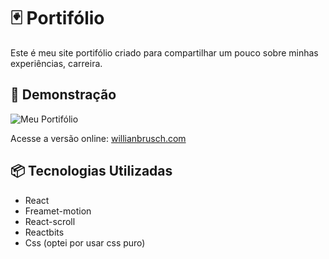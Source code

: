 # 🃏 Portifólio

Este é meu site portifólio criado para compartilhar um pouco sobre minhas experiências, carreira.

## 🚀 Demonstração

![Meu Portifólio](https://link-da-imagem.gif)

Acesse a versão online: [willianbrusch.com](https://www.willianbrusch.com.br/)

## 📦 Tecnologias Utilizadas

- React
- Freamet-motion
- React-scroll
- Reactbits
- Css (optei por usar css puro)
